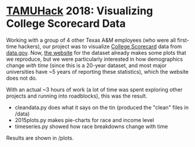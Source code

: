# [TAMUHack](http://tamuhack.com/) 2018: Visualizing College Scorecard Data

Working with a group of 4 other Texas A&M employees (who were all first-time hackers), our project was to visualize [College Scorecard](https://catalog.data.gov/dataset/college-scorecard) data from [data.gov](https://www.data.gov/).  Now, [the website](https://collegescorecard.ed.gov/) for the dataset already makes some plots that we reproduce, but we were particularly interested in how demographics change *with time* (since this is a 20-year dataset, and most major universities have ~5 years of reporting these statistics), which the website does not do.

With an actual ~3 hours of work (a lot of time was spent exploring other projects and running into roadblocks), this was the result.
* cleandata.py does what it says on the tin (produced the "clean" files in /data)
* 2015plots.py makes pie-charts for race and income level
* timeseries.py showed how race breakdowns change with time

Results are shown in /plots.
